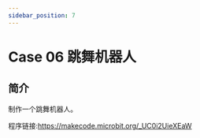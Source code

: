 ```yaml
---
sidebar_position: 7
---
```


# Case 06 跳舞机器人

## 简介

制作一个跳舞机器人。

程序链接:https://makecode.microbit.org/_UC0i2UieXEaW
